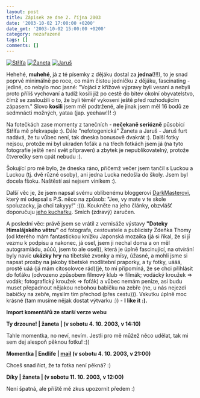 ```yaml
---
layout: post
title: Zápisek ze dne 2. října 2003
date: '2003-10-02 17:00:00 +0200'
date_gmt: '2003-10-02 15:00:00 +0200'
category: nezařazené
tags: []
comments: []
---
```

<p>
<div >  <a href="%base_url%/assets/old-images/strituvusmev.jpg"><img alt="Stříťa" src="%base_url%/assets/old-images/strituvusmev.jpg"></a>  <a href="%base_url%/assets/old-images/zaneta.jpg"><img alt="Žaneta" src="%base_url%/assets/old-images/zaneta.jpg"></a>  <a href="%base_url%/assets/old-images/jarus2.jpg"><img alt="Jaruš" src="%base_url%/assets/old-images/jarus2.jpg"></a>  </div>
<p>Hehehé, <strong>muhehé</strong>, já z té písemky z dějáku dostal za <strong>jedna</strong>(!!!), to je snad poprvé minimálně po roce, co mám  čistou jedničku z dějáku, fascinating - jediné, co nebylo moc jasné: "Vojáci z křížové výpravy byli vesani  a nebyli proto příliš vychovaní a tudíž kosili již po cestě do bitev okolní obyvatelstvo, čímž se  zasloužili o to, že byli téměř vykoseni ještě před rozhodujícím zápasem." Slovo <strong>kosili</strong> jsem měl podtržené,  ale jinak jsem měl 16 bodů ze sedmnácti možných, yataa (jap. yeehaw!)! :)</p>
<p>Na fotečkách zase momenty z tanečních - <strong>nečekaně seriózně</strong> působící Stříťa mě překvapuje :). Dále  "nefotogenická" Žaneta a Jaruš - Jaruš furt nadává, že tu vůbec není, tak dneska bonusově dvakrát :). Další fotky  nejsou, protože mi byl ukraden foťák a na třech fotkách jsem já (na tyto fotografie ještě není svět připraven)  a zbytek je nepublikovatelný, protože čtverečky sem cpát nebudu :).</p>
<p>Šokující pro mě bylo, že dneska ráno, přičemž večer jsem tančil s Luckou a Luckou (tj. dvě různé osoby),  ani jedna Lucka nedošla do školy. Jsem byl docela fšoku. Naštěstí asi nejsem viníkem :).</p>
<p>Další věc je, že jsem napsal svému oblíbenému bloggerovi  <a href="http://www.pooh.cz/darkmaster" target="_blank">DarkMasterovi</a>, který mi odepsal s P.S. něco na způsob: "Jee, vy mate  v te skole spoluzacky, ja chci takyyy!" :))). Koukněte na jeho články, obzvlášť doporučuju  <a href="http://www.pooh.cz/darkmaster/a.asp?a=2002983&db=" target="_blank">jeho kuchařku</a>. Smích (zdravý)  zaručen.</p>
<p>A poslední věc: právě jsem se vrátil z vernisáže výstavy  <strong>"Doteky Himalájského větru"</strong> od fotografa,  cestovatele a publicisty Zdeňka Thomy (od kterého mám fantastickou knížku Japonská mozaika (já si říkal,  že si jí vezmu k podpisu a nakonec, já osel, jsem ji nechal doma a on měl autogramiádu, aúúú, jsem to ale osel)),  která je úplně fascinující, na otvírání byly navíc <strong>ukázky hry</strong> na tibetské zvonky a mísy, úžasné, a mohli jsme  si napsat prosby na jakoby tibetské modlitební praporky, a ty fotky,  uááá, prostě uáá (já mám citosolovce rád)(jé, to mi připomíná, že se chci přihlásit do foťáku (odvozeno způsobem filmový klub => filmák;  vodácký kroužek => vodák; fotografický kroužek => foťák) a vůbec nemám peníze, asi budu muset přepadnout  nějakou nebohou babičku na zebře (ne, u nás nejezdí babičky na zebře, myslím tím přechod (přes cestu))).  Vskutku úplně moc krásné (tam musíme nějak dostat výtvarku :)) - <strong>I like it :).</strong></p>
<div class="import-komentaru">
<p><strong>Import komentářů ze starší verze webu</strong></p>
<div class="comment">
<p style="font-weight:bold"><span class="compredmet">Ty drzoune!</span> | <span class="comname">žaneta</span> | (v&nbsp;sobotu&nbsp;4.&nbsp;10.&nbsp;2003,&nbsp;v&nbsp;14:10)</p>
<p>Tahle momentka, no neví, nevím. Jestli pro mě můžež něco udělat, tak mi sem dej alespoň pěknou fotku! :)) </p>
</div>
<div class="comment">
<p style="font-weight:bold"><span class="compredmet">Momentka</span> | <span class="comname">Endlife</span> |  <a href="mailto:jan.martinek@post.cz">mail</a> (v&nbsp;sobotu&nbsp;4.&nbsp;10.&nbsp;2003,&nbsp;v&nbsp;21:00)</p>
<p>Chceš snad říct, že ta fotka není pěkná? :) </p>
</div>
<div class="comment">
<p style="font-weight:bold"><span class="compredmet">Díky</span> | <span class="comname">žaneta </span> | (v&nbsp;sobotu&nbsp;11.&nbsp;10.&nbsp;2003,&nbsp;v&nbsp;12:00)</p>
<p>Není špatná, ale příště mě zkus upozornit předem :) </p>
</div>
</div>
